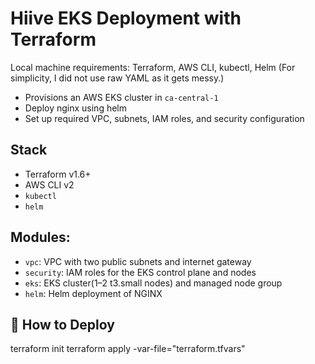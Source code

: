 # Hiive EKS Deployment with Terraform 

Local machine requirements: Terraform, AWS CLI, kubectl, Helm (For simplicity, I did not use raw YAML as it gets messy.)

- Provisions an AWS EKS cluster in `ca-central-1`
- Deploy nginx using helm
- Set up required VPC, subnets, IAM roles, and security configuration

## Stack
- Terraform v1.6+
- AWS CLI v2
- `kubectl`
- `helm`


## Modules:
- `vpc`: VPC with two public subnets and internet gateway
- `security`: IAM roles for the EKS control plane and nodes
- `eks`: EKS cluster(1–2 t3.small nodes) and managed node group 
- `helm`: Helm deployment of NGINX 


## 🚀 How to Deploy

terraform init
terraform apply -var-file="terraform.tfvars"
